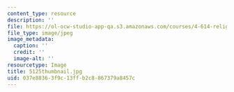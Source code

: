```yaml
---
content_type: resource
description: ''
file: https://ol-ocw-studio-app-qa.s3.amazonaws.com/courses/4-614-religious-architecture-and-islamic-cultures-fall-2002/037e88363f9c13ffb2c8867379a8457c_5125thumbnail.jpg
file_type: image/jpeg
image_metadata:
  caption: ''
  credit: ''
  image-alt: ''
resourcetype: Image
title: 5125thumbnail.jpg
uid: 037e8836-3f9c-13ff-b2c8-867379a8457c
---
```

